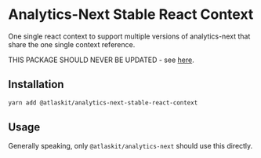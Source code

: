 # Analytics-Next Stable React Context

One single react context to support multiple versions of analytics-next that share the one single context reference.

THIS PACKAGE SHOULD NEVER BE UPDATED - see [here][neverbump].

## Installation

```sh
yarn add @atlaskit/analytics-next-stable-react-context
```

## Usage

Generally speaking, only `@atlaskit/analytics-next` should use this directly.

[neverbump]: ./WARNING_NEVER_BUMP_THIS_PACKAGE.md
